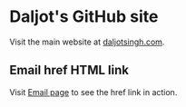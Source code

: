 # Daljot's GitHub site

Visit the main website at [daljotsingh.com](https://daljotsingh.com).

## Email href HTML link

Visit [Email page](email.htm) to see the href link in action.
